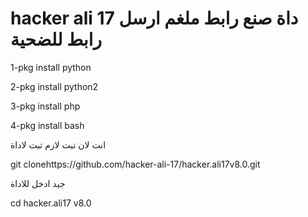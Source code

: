 ﻿# hacker ali 17 داة صنع رابط ملغم ارسل رابط للضحية 

1-pkg install python

2-pkg install python2

3-pkg install php

4-pkg install bash

انت لان تبت لازم تبت لاداة 

git clonehttps://github.com/hacker-ali-17/hacker.ali17v8.0.git


جيد ادخل للاداة 


cd hacker.ali17 v8.0



